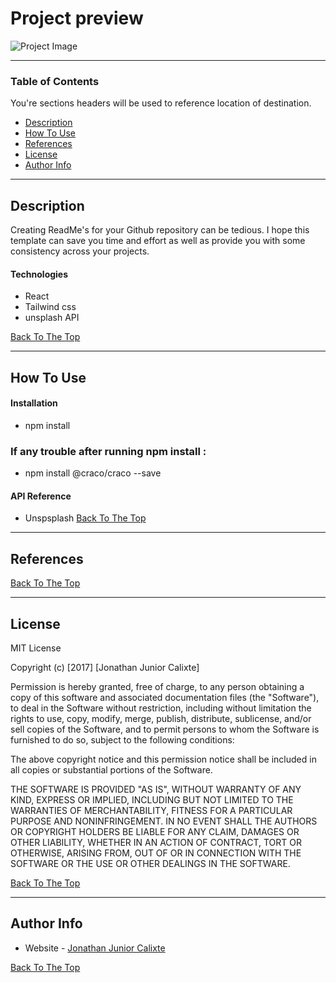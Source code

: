 # Project preview

![Project Image](https://user-images.githubusercontent.com/83169565/136811357-32004fbd-2fc9-49e5-8823-c286b4595f60.gif)


---

### Table of Contents
You're sections headers will be used to reference location of destination.

- [Description](#description)
- [How To Use](#how-to-use)
- [References](#references)
- [License](#license)
- [Author Info](#author-info)

---

## Description

Creating ReadMe's for your Github repository can be tedious.  I hope this template can save you time and effort as well as provide you with some consistency across your projects.

#### Technologies

- React
- Tailwind css
- unsplash API

[Back To The Top](#read-me-template)

---

## How To Use

#### Installation

- npm install 

### If any trouble after running npm install :

- npm install @craco/craco --save


#### API Reference

- Unspsplash 
[Back To The Top](#read-me-template)

---

## References
[Back To The Top](#read-me-template)

---

## License

MIT License

Copyright (c) [2017] [Jonathan Junior Calixte]

Permission is hereby granted, free of charge, to any person obtaining a copy
of this software and associated documentation files (the "Software"), to deal
in the Software without restriction, including without limitation the rights
to use, copy, modify, merge, publish, distribute, sublicense, and/or sell
copies of the Software, and to permit persons to whom the Software is
furnished to do so, subject to the following conditions:

The above copyright notice and this permission notice shall be included in all
copies or substantial portions of the Software.

THE SOFTWARE IS PROVIDED "AS IS", WITHOUT WARRANTY OF ANY KIND, EXPRESS OR
IMPLIED, INCLUDING BUT NOT LIMITED TO THE WARRANTIES OF MERCHANTABILITY,
FITNESS FOR A PARTICULAR PURPOSE AND NONINFRINGEMENT. IN NO EVENT SHALL THE
AUTHORS OR COPYRIGHT HOLDERS BE LIABLE FOR ANY CLAIM, DAMAGES OR OTHER
LIABILITY, WHETHER IN AN ACTION OF CONTRACT, TORT OR OTHERWISE, ARISING FROM,
OUT OF OR IN CONNECTION WITH THE SOFTWARE OR THE USE OR OTHER DEALINGS IN THE
SOFTWARE.

[Back To The Top](#read-me-template)

---

## Author Info


- Website - [Jonathan Junior Calixte](https://jonathanjunior.vercel.app)

[Back To The Top](#read-me-template)

